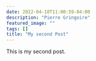 ```yaml
---
date: 2022-04-10T11:00:59-04:00
description: "Pierre Gringoire"
featured_image: ""
tags: []
title: "My second Post"
---
```


This is my second post.